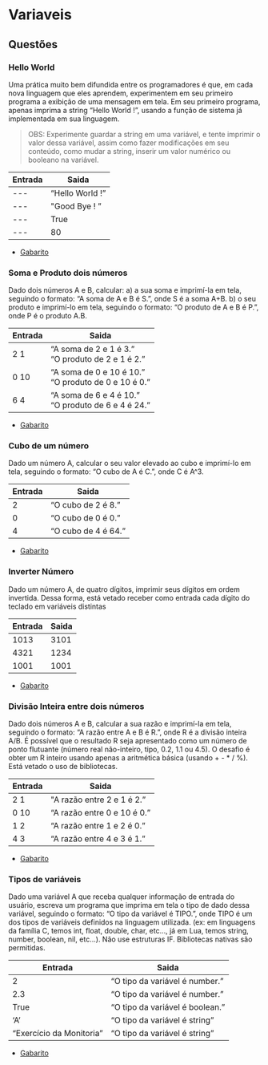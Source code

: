 # Variaveis


## Questões

### Hello World
Uma prática muito bem difundida entre os programadores é que, em cada nova linguagem que eles aprendem, experimentem em seu primeiro programa a exibição de uma mensagem em tela. Em seu primeiro programa, apenas imprima a string “Hello World !”, usando a função de sistema já implementada em sua linguagem.

>OBS: Experimente guardar a string em uma variável, e tente imprimir o valor dessa variável, assim como fazer modificações em seu conteúdo, como mudar a string, inserir um valor numérico ou booleano na variável.

Entrada   | Saida
--------- | ------
   ---    | “Hello World !”
   ---    | "Good Bye ! ”
   ---    | True
   ---    | 80

* [Gabarito](./qst01.lua)

### Soma e Produto dois números
Dado dois números A e B, calcular:
a) a sua soma e imprimí-la em tela, seguindo o formato: “A soma de A e B é S.”, onde S é a soma A+B.
b) o seu produto e imprimí-lo em tela, seguindo o formato: “O produto de A e B é P.”, onde P é o produto A.B.



Entrada   | Saida
--------- | ------
   2 1    | “A soma de 2 e 1 é 3.”<br>“O produto de 2 e 1 é 2.”
   0 10   | “A soma de 0 e 10 é 10.” <br>“O produto de 0 e 10 é 0.”
   6 4    | “A soma de 6 e 4 é 10.” <br>“O produto de 6 e 4 é 24.”

* [Gabarito](./qst02.lua)

### Cubo de um número
Dado um número A, calcular o seu valor elevado ao cubo e imprimí-lo em tela, seguindo o formato: “O cubo de A é C.”, onde C é A^3.

Entrada   | Saida
--------- | ------
   2      | “O cubo de 2 é 8.”
   0      | “O cubo de 0 é 0.”
   4      | “O cubo de 4 é 64.”

* [Gabarito](./qst03.lua)


### Inverter Número
Dado um número A, de quatro dígitos, imprimir seus dígitos em ordem invertida.
Dessa forma, está vetado receber como entrada cada dígito do teclado em variáveis distintas

Entrada   | Saida
--------- | ------
   1013   | 3101
   4321   | 1234
   1001   | 1001

* [Gabarito](./qst04.lua)

### Divisão Inteira entre dois números
Dado dois números A e B, calcular a sua razão e imprimí-la em tela, seguindo o formato: “A razão entre A e B é R.”, onde R é a divisão inteira A/B. É possível que o resultado R seja apresentado como um número de ponto flutuante (número real não-inteiro, tipo, 0.2, 1.1 ou 4.5). O desafio é obter um R inteiro usando apenas a aritmética básica (usando + - * / %). Está vetado o uso de bibliotecas.

Entrada   | Saida
--------- | ------
   2 1    | "A razão entre 2 e 1 é 2.”
   0 10   | “A razão entre 0 e 10 é 0.”
   1 2    | “A razão entre 1 e 2 é 0.”
   4 3    | “A razão entre 4 e 3 é 1.”

* [Gabarito](./qst05.lua)


### Tipos de variáveis
Dado uma variável A que receba qualquer informação de entrada do usuário, escreva um programa que imprima em tela o tipo de dado dessa variável, seguindo o formato: “O tipo da variável é TIPO.”, onde TIPO é um dos tipos de variáveis definidos na linguagem utilizada.
(ex: em linguagens da família C, temos int, float, double, char, etc…, já em Lua, temos string, number, boolean, nil, etc...). Não use estruturas IF. Bibliotecas nativas são permitidas.

Entrada   | Saida
--------- | ------
   2      | “O tipo da variável é number.”
   2.3    | “O tipo da variável é number.”
   True   | “O tipo da variável é boolean.”
   ‘A’    | “O tipo da variável é string”
“Exercício da Monitoria”| “O tipo da variável é string”

* [Gabarito](./qst06.lua)
